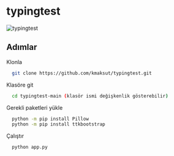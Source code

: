 # typingtest

![typingtest](https://i.ibb.co/GWwVRkF/typingtest.png=50x50)

## Adımlar

Klonla

```bash
  git clone https://github.com/kmaksut/typingtest.git
```

Klasöre git

```bash
  cd typingtest-main (klasör ismi değişkenlik gösterebilir)
```

Gerekli paketleri yükle

```bash
  python -m pip install Pillow
  python -m pip install ttkbootstrap
```

Çalıştır

```bash
  python app.py

```

  
